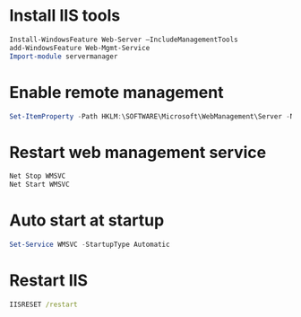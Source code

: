 # Install IIS tools
```powershell
Install-WindowsFeature Web-Server –IncludeManagementTools
add-WindowsFeature Web-Mgmt-Service
Import-module servermanager
```
# Enable remote management
```powershell
Set-ItemProperty -Path HKLM:\SOFTWARE\Microsoft\WebManagement\Server -Name EnableRemoteManagement -Value 1
```
# Restart web management service
```cmd
Net Stop WMSVC
Net Start WMSVC
```
# Auto start at startup
```powershell
Set-Service WMSVC -StartupType Automatic
```
# Restart IIS
```cmd
IISRESET /restart
```

